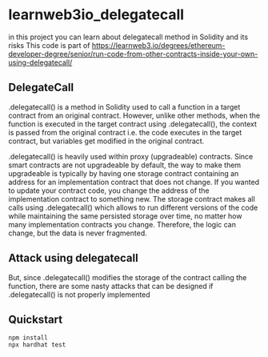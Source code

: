 # learnweb3io_delegatecall
in this project you can learn about delegatecall method in Solidity and its risks
This code is part of https://learnweb3.io/degrees/ethereum-developer-degree/senior/run-code-from-other-contracts-inside-your-own-using-delegatecall/ 

## DelegateCall

.delegatecall() is a method in Solidity used to call a function in a target contract from an original contract. However, unlike other methods, when the function is executed in the target contract using .delegatecall(), the context is passed from the original contract i.e. the code executes in the target contract, but variables get modified in the original contract.

.delegatecall() is heavily used within proxy (upgradeable) contracts. Since smart contracts are not upgradeable by default, the way to make them upgradeable is typically by having one storage contract containing an address for an implementation contract that does not change. If you wanted to update your contract code, you change the address of the implementation contract to something new. The storage contract makes all calls using .delegatecall() which allows to run different versions of the code while maintaining the same persisted storage over time, no matter how many implementation contracts you change. Therefore, the logic can change, but the data is never fragmented.

## Attack using delegatecall

But, since .delegatecall() modifies the storage of the contract calling the function, there are some nasty attacks that can be designed if .delegatecall() is not properly implemented

## Quickstart

```node
npm install
npx hardhat test
```